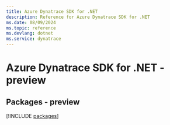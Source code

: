 ```yaml
---
title: Azure Dynatrace SDK for .NET
description: Reference for Azure Dynatrace SDK for .NET
ms.date: 08/09/2024
ms.topic: reference
ms.devlang: dotnet
ms.service: dynatrace
---
```

# Azure Dynatrace SDK for .NET - preview
## Packages - preview
[!INCLUDE [packages](dynatrace-index.md)]